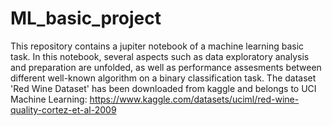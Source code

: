 # ML_basic_project
This repository contains a jupiter notebook of a machine learning basic task. In this notebook, several aspects such as data exploratory analysis and preparation are unfolded, as well as performance assesments between different well-known algorithm on a binary classification task.
The dataset 'Red Wine Dataset' has been downloaded from kaggle and belongs to UCI Machine Learning: 
https://www.kaggle.com/datasets/uciml/red-wine-quality-cortez-et-al-2009
